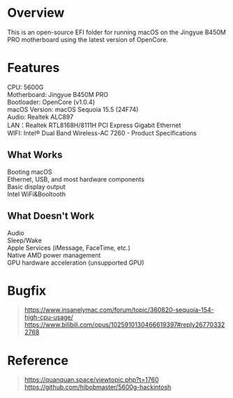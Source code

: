 # Overview
This is an open-source EFI folder for running macOS on the Jingyue B450M PRO motherboard using the latest version of OpenCore. 

# Features
CPU: 5600G  
Motherboard: Jingyue B450M PRO  
Bootloader: OpenCore (v1.0.4)  
macOS Version: macOS Sequoia 15.5 (24F74)  
Audio:  Realtek ALC897  
LAN：Realtek RTL8168H/8111H PCI Express Gigabit Ethernet  
WIFI: Intel® Dual Band Wireless-AC 7260 - Product Specifications   

## What Works
Booting macOS  
Ethernet, USB, and most hardware components  
Basic display output  
Intel WiFi&Booltooth  

## What Doesn't Work
Audio  
Sleep/Wake  
Apple Services (iMessage, FaceTime, etc.)  
Native AMD power management  
GPU hardware acceleration (unsupported GPU)  


# Bugfix
> https://www.insanelymac.com/forum/topic/360820-sequoia-154-high-cpu-usage/  
> https://www.bilibili.com/opus/1025910130466619397#reply267703322768

# Reference
> https://quanquan.space/viewtopic.php?t=1760  
> https://github.com/hibobmaster/5600g-hackintosh
